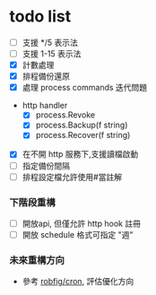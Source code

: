 # todo list

* [ ] 支援 */5 表示法
* [ ] 支援 1-15 表示法
* [x] 計數處理
* [x] 排程備份還原
* [x] 處理 process commands 迭代問題
* http handler
    - [x] process.Revoke
    - [x] process.Backup(f string)
    - [x] process.Recover(f string)
* [x] 在不開 http 服務下,支援讀檔啟動
* [ ] 指定備份間隔
* [ ] 排程設定檔允許使用#當註解

### 下階段重構
* [ ] 開放api, 但僅允許 http hook 註冊
* [ ] 開放 schedule 格式可指定 "週"

### 未來重構方向
* 參考 [robfig/cron](https://github.com/robfig/cron), 評估優化方向


